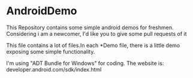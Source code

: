 AndroidDemo
===========

This Repository contains some simple android demos for freshmen. Considering i am a newcomer, I'd like you to give some pull requests of it


This file contains a lot of files.In each *Demo file, there is a little demo exposing some simple functionality.

I'm using "ADT Bundle for Windows" for coding. The website is: developer.android.com/sdk/index.html
